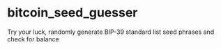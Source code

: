 # bitcoin_seed_guesser
Try your luck, randomly generate BIP-39 standard list seed phrases and check for balance
